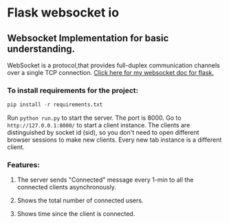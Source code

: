 # Flask websocket io 

## Websocket Implementation for basic understanding.

WebSocket is a protocol,that provides full-duplex communication channels over a single TCP connection. [Click here for my websocket doc for flask.](https://github.com/ayushganvir/Markdowns/blob/main/flask/socketio.md)


### To install requirements for the project:
```python
pip install -r requirements.txt
```

Run  ```python run.py``` to start the server.
The port is 8000. Go to ```http://127.0.0.1:8000/``` to start a client instance.
The clients are distinguished by socket id (sid), so you don't need to open different browser sessions to make new clients. Every new tab instance is a different client.

### Features:

1. The server sends "Connected" message every 1-min to all the connected clients asynchronously.

2. Shows the total number of connected users.

3. Shows time since the client is connected.
